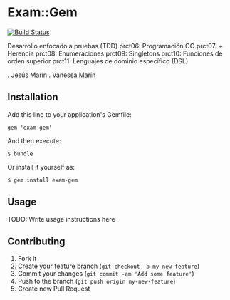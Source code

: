 # Exam::Gem

[![Build Status](https://travis-ci.org/alu0100502114/prct08.svg)](https://travis-ci.org/alu0100502114/prct08)

Desarrollo enfocado a pruebas (TDD)
prct06: Programación OO
prct07: + Herencia
prct08: Enumeraciones
prct09: Singletons
prct10: Funciones de orden superior
prct11: Lenguajes de dominio específico (DSL)

. Jesús Marín
. Vanessa Marín

## Installation

Add this line to your application's Gemfile:

    gem 'exam-gem'

And then execute:

    $ bundle

Or install it yourself as:

    $ gem install exam-gem

## Usage

TODO: Write usage instructions here

## Contributing

1. Fork it
2. Create your feature branch (`git checkout -b my-new-feature`)
3. Commit your changes (`git commit -am 'Add some feature'`)
4. Push to the branch (`git push origin my-new-feature`)
5. Create new Pull Request
